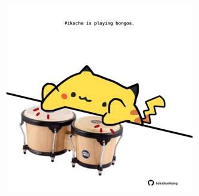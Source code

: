 <!-- built at 02/12/2022, 18:01:23 UTC -->
<p align="center">
  <img width="500" height="500" src="./ReadmeImage.svg">
</p>
